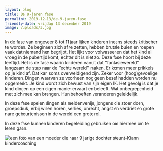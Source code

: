 ```yaml
---
layout: blog
title: De 9-jaren fase
permalink: 2019-12-13/de-9-jaren-fase
friendly-date: vrijdag 13 december 2019
image: /uploads/3.jpg
---
```

In de fase van ongeveer 8 tot 11 jaar lijken kinderen ineens steeds kritischer te worden. Ze beginnen zich af te zetten, hebben brutale buien en roepen vaak dat niemand hen begrijpt. Het lijkt voor volwassenen dat het kind al vroeg in de pubertijd komt, echter dit is niet zo. Deze fase hoort bij deze leeftijd. Het is de fase waarin kinderen vanuit dat ‘’fantasiewereld’’ langzaam de stap naar de ‘’echte wereld’’ maken. Er komen meer prikkels op je kind af. Dat kan soms overweldigend zijn.  Zeker voor (hoog)gevoelige kinderen. Dingen waarvan ze voorheen nog geen besef hadden worden nu opgemerkt. Je kind wordt zich bewust van zijn eigen IK. Het gevolg is dat je kind dingen op een eigen manier ervaart en beleeft. Wat onbegrepenheid met zich mee kan brengen. Hun behoeften veranderen geleidelijk.

In deze fase spelen dingen als meidenvenijn, jongens die stoer doen, groepsdruk, erbij willen horen, verlies, onrecht, angst en verdriet en grote nare gebeurtenissen in de wereld een grote rol.

In deze fase kunnen kinderen begeleiding gebruiken om hiermee om te leren gaan.

![een foto van een moeder die haar 9 jarige dochter steunt-Kiann kindercoaching](/uploads/3.jpg "een foto van een moeder die haar 9 jarige dochter steunt-Kiann kindercoaching")

![]()

